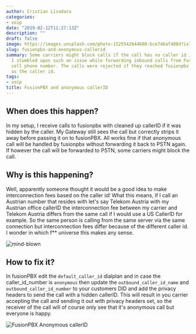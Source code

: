 ```yaml
---
author: Cristian Livadaru
categories:
- voip
date: "2019-02-12T11:27:13Z"
description: ""
draft: false
image: https://images.unsplash.com/photo-1525542644600-bce74baf408d?ixlib=rb-1.2.1&q=80&fm=jpg&crop=entropy&cs=tinysrgb&w=1080&fit=max&ixid=eyJhcHBfaWQiOjExNzczfQ
slug: fusionpbx-and-anonymous-callerid
summary: Some carriers might block calls if the call has no caller id in the sip FROM.
  I stumbled upon such an issue while forwarding inbound calls from FusionPBX to a
  cell phone number. The calls were rejected if they reached fusionpbx with anonymous
  as the caller id.
tags:
- voip
title: FusionPBX and anonymous callerID
---
```



## When does this happen?

In my setup, I receive calls to fusionpbx with cleaned up callerID if it was hidden by the caller. My Gateway still sees the call but correctly strips it away before passing it on to fusionPBX. All works fine if that anonymous call will be handled by fusionpbx without forwarding it back to PSTN again. If however the call will be forwarded to PSTN, some carriers might block the call.

## Why is this happening?

Well, apparently someone thought it would be a good idea to make interconnection fees based on the caller id! What this means, if I call an Austrian number that resides with let's say Telekom Austria with my Austrian office callerID the interconnection fee between my carrier and Telekom Austria differs from the same call if I would use a US CallerID for example.
So the same person is calling from the same server via the same connection but interconnection fees differ because of the different caller id. I wonder in which f** universe this makes any sense.

![mind-blown](__GHOST_URL__/content/images/2019/02/mind-blown.gif)

## How to fix it? 

In fusionPBX edit the `default_caller_id` dialplan and in case the caller_id_number is `anonymous` then update the `outbound_caller_id_name` and `outbound_caller_id_number` to your customers DID and add the privacy headers to send the call with a hidden callerID.
This will result in you carrier accepting the call and sending it out with privacy headers set, so the receiver of the call will of course only see that it's anonymous call but everyone is happy. 

![FusionPBX Anonymous callerID](__GHOST_URL__/content/images/2019/02/2019-02-12_13-09-58.png)

